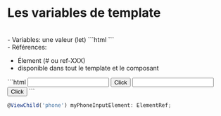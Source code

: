 <!-- .slide: class="sfeir-basic-slide with-code" -->
# Les variables de template
<br>
- Variables: une valeur (let)
```html
<movie-details *ngFor="let movie of movies"></movie-details>
```
<!-- .element: class="big-code" -->
<br>
- Références:
<ul>
    <li>Élement (# ou ref-XXX)</li>
    <li>disponible dans tout le template et le composant</li>
</ul>
```html
<input #phone type="text" />
<button type="button" (click)="call(phone.value)">Click</button>
<input ref-fax type="text" />
<button type="button" (click)="fax(fax.value)">Click</button>
```
<!-- .element: class="big-code" -->

```typescript
@ViewChild('phone') myPhoneInputElement: ElementRef;
```
<!-- .element: class="big-code" -->

